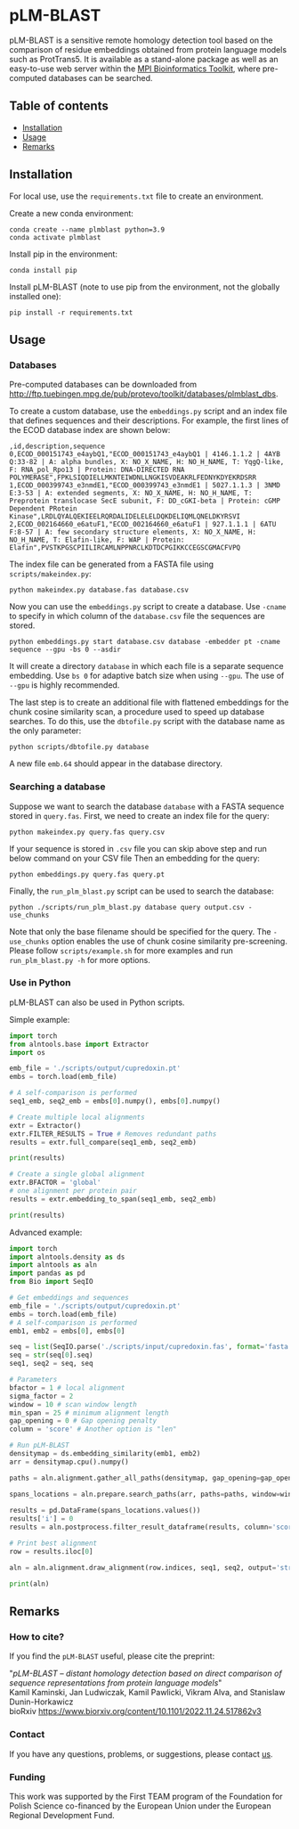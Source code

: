 # pLM-BLAST

pLM-BLAST is a sensitive remote homology detection tool based on the comparison of residue embeddings obtained from protein language models such as ProtTrans5. It is available as a stand-alone package as well as an easy-to-use web server within the [MPI Bioinformatics Toolkit](https://toolkit.tuebingen.mpg.de/tools/plmblast), where pre-computed databases can be searched.

## Table of contents
* [ Installation ](#Installation)
* [ Usage ](#Usage)
* [ Remarks ](#Remarks)

## Installation
For local use, use the `requirements.txt` file to create an environment.

Create a new conda environment:
```
conda create --name plmblast python=3.9
conda activate plmblast
```

Install pip in the environment:
```
conda install pip
```

Install pLM-BLAST (note to use pip from the environment, not the globally installed one):
```
pip install -r requirements.txt
```

## Usage
### Databases

Pre-computed databases can be downloaded from http://ftp.tuebingen.mpg.de/pub/protevo/toolkit/databases/plmblast_dbs. 

To create a custom database, use the `embeddings.py` script and an index file that defines sequences and their descriptions. For example, the first lines of the ECOD database index are shown below:

```
,id,description,sequence
0,ECOD_000151743_e4aybQ1,"ECOD_000151743_e4aybQ1 | 4146.1.1.2 | 4AYB Q:33-82 | A: alpha bundles, X: NO_X_NAME, H: NO_H_NAME, T: YqgQ-like, F: RNA_pol_Rpo13 | Protein: DNA-DIRECTED RNA POLYMERASE",FPKLSIQDIELLMKNTEIWDNLLNGKISVDEAKRLFEDNYKDYEKRDSRR
1,ECOD_000399743_e3nmdE1,"ECOD_000399743_e3nmdE1 | 5027.1.1.3 | 3NMD E:3-53 | A: extended segments, X: NO_X_NAME, H: NO_H_NAME, T: Preprotein translocase SecE subunit, F: DD_cGKI-beta | Protein: cGMP Dependent PRotein Kinase",LRDLQYALQEKIEELRQRDALIDELELELDQKDELIQMLQNELDKYRSVI
2,ECOD_002164660_e6atuF1,"ECOD_002164660_e6atuF1 | 927.1.1.1 | 6ATU F:8-57 | A: few secondary structure elements, X: NO_X_NAME, H: NO_H_NAME, T: Elafin-like, F: WAP | Protein: Elafin",PVSTKPGSCPIILIRCAMLNPPNRCLKDTDCPGIKKCCEGSCGMACFVPQ
```

The index file can be generated from a FASTA file using `scripts/makeindex.py`:

```
python makeindex.py database.fas database.csv 
```

Now you can use the `embeddings.py` script to create a database. Use `-cname` to specify in which column of the `database.csv` file the sequences are stored.

```
python embeddings.py start database.csv database -embedder pt -cname sequence --gpu -bs 0 --asdir
```

It will create a directory `database` in which each file is a separate sequence embedding. Use `bs 0` for adaptive batch size when using `--gpu`. The use of `--gpu` is highly recommended.

The last step is to create an additional file with flattened embeddings for the chunk cosine similarity scan, a procedure used to speed up database searches. To do this, use the `dbtofile.py` script with the database name as the only parameter:

```
python scripts/dbtofile.py database 
```

A new file `emb.64` should appear in the database directory.

### Searching a database

Suppose we want to search the database `database` with a FASTA sequence stored in `query.fas`. First, we need to create an index file for the query:

```
python makeindex.py query.fas query.csv
```
If your sequence is stored in `.csv` file you can skip above step and run below command on your CSV file
Then an embedding for the query:

```
python embeddings.py query.fas query.pt
```

Finally, the `run_plm_blast.py` script can be used to search the database:

```
python ./scripts/run_plm_blast.py database query output.csv -use_chunks
```

Note that only the base filename should be specified for the query. The `-use_chunks` option enables the use of chunk cosine similarity pre-screening. Please follow `scripts/example.sh` for more examples and run `run_plm_blast.py -h` for more options.


### Use in Python

pLM-BLAST can also be used in Python scripts. 

Simple example:

```python
import torch
from alntools.base import Extractor
import os

emb_file = './scripts/output/cupredoxin.pt'
embs = torch.load(emb_file)

# A self-comparison is performed
seq1_emb, seq2_emb = embs[0].numpy(), embs[0].numpy()

# Create multiple local alignments
extr = Extractor()
extr.FILTER_RESULTS = True # Removes redundant paths
results = extr.full_compare(seq1_emb, seq2_emb)

print(results)

# Create a single global alignment
extr.BFACTOR = 'global'
# one alignment per protein pair
results = extr.embedding_to_span(seq1_emb, seq2_emb)

print(results)
```

Advanced example:

```python
import torch
import alntools.density as ds
import alntools as aln
import pandas as pd
from Bio import SeqIO

# Get embeddings and sequences
emb_file = './scripts/output/cupredoxin.pt'
embs = torch.load(emb_file)
# A self-comparison is performed
emb1, emb2 = embs[0], embs[0]

seq = list(SeqIO.parse('./scripts/input/cupredoxin.fas', format='fasta'))
seq = str(seq[0].seq)
seq1, seq2 = seq, seq

# Parameters
bfactor = 1 # local alignment
sigma_factor = 2 
window = 10 # scan window length
min_span = 25 # minimum alignment length
gap_opening = 0 # Gap opening penalty
column = 'score' # Another option is "len"

# Run pLM-BLAST
densitymap = ds.embedding_similarity(emb1, emb2)
arr = densitymap.cpu().numpy()

paths = aln.alignment.gather_all_paths(densitymap, gap_opening=gap_opening, bfactor=bfactor)

spans_locations = aln.prepare.search_paths(arr, paths=paths, window=window, sigma_factor=sigma_factor, mode='local' if bfactor==1 else 'global', min_span=min_span)
							
results = pd.DataFrame(spans_locations.values())
results['i'] = 0
results = aln.postprocess.filter_result_dataframe(results, column='score')

# Print best alignment
row = results.iloc[0]

aln = aln.alignment.draw_alignment(row.indices, seq1, seq2, output='str')

print(aln)
```


## Remarks

### How to cite?
If you find the `pLM-BLAST` useful, please cite the preprint:

"*pLM-BLAST – distant homology detection based on direct comparison of sequence representations from protein language models*" \
Kamil Kaminski, Jan Ludwiczak, Kamil Pawlicki, Vikram Alva, and Stanislaw Dunin-Horkawicz \
bioRxiv https://www.biorxiv.org/content/10.1101/2022.11.24.517862v3

### Contact
If you have any questions, problems, or suggestions, please contact [us](https://ibe.biol.uw.edu.pl/en/835-2/research-groups/laboratory-of-structural-bioinformatics/).

### Funding
This work was supported by the First TEAM program of the Foundation for Polish Science co-financed by the European Union under the European Regional Development Fund.


